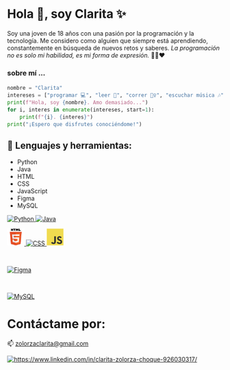 
# Hola 👋, soy Clarita ✨ 
Soy una joven de 18 años con una pasión por la programación y la tecnología. Me considero como alguien que siempre está aprendiendo, constantemente en búsqueda de nuevos retos y saberes. <em> La programación no es solo mi habilidad, es mi forma de expresión. </em> 👩‍💻❤️
### sobre mí ...
```python
nombre = "Clarita"
intereses = ["programar 💻", "leer 📖", "correr 🏃‍♀️", "escuchar música 🎶", "escribir 📝", "pasar tiempo al aire libre 🚵‍♀️", "estar con mis amigos 🤭"]
print(f"Hola, soy {nombre}. Amo demasiado...")
for i, interes in enumerate(intereses, start=1):
    print(f"{i}. {interes}")
print("¡Espero que disfrutes conociéndome!")
```
## 📌 Lenguajes y herramientas: 
- Python
- Java
- HTML
- CSS
- JavaScript
- Figma
- MySQL

<p align="left">
    <a href="https://www.python.org" target="_blank" rel="noreferrer">
        <img src="https://www.vectorlogo.zone/logos/python/python-icon.svg" alt="Python" width="40" height="40">
    </a>
    <a href="https://www.java.com" target="_blank" rel="noreferrer">
        <img src="https://www.vectorlogo.zone/logos/java/java-icon.svg" alt="Java" width="40" height="40">
    </a>
</p>  
<p align="left">
    <a href="https://www.w3.org/html/" target="_blank" rel="noreferrer">
    <img src="https://raw.githubusercontent.com/devicons/devicon/master/icons/html5/html5-original-wordmark.svg" alt="html5" width="40" height="40"/>
    </a> 
    <a href="https://www.w3schools.com/css/" target="_blank" rel="noreferrer">
    <img src="https://www.vectorlogo.zone/logos/w3_css/w3_css-official.svg" alt="CSS" width="40" height="40"/>
    </a> 
    <a href="https://developer.mozilla.org/en-US/docs/Web/JavaScript" target="_blank" rel="noreferrer">
    <img src="https://raw.githubusercontent.com/devicons/devicon/master/icons/javascript/javascript-original.svg" alt="JavaScript" width="40" height="40"/>
    </a> 
</p>
&nbsp;
<p>
    <a href="https://www.figma.com/" target="_blank" rel="noreferrer">
    <img src="https://www.vectorlogo.zone/logos/figma/figma-icon.svg" alt="Figma" width="40" height="40"/>
    </a> 
</p>
&nbsp;
<p>
    <a href="https://www.mysql.com/" target="_blank" rel="noreferrer">
    <img src="https://www.vectorlogo.zone/logos/mysql/mysql-official.svg" alt="MySQL" width="40" height="40"/>
    </a> 
</p>

# Contáctame por:
📫 zolorzaclarita@gmail.com

<a href="https://www.linkedin.com/in/clarita-zolorza-choque-926030317/" target="_blank">
  <img src="https://www.vectorlogo.zone/logos/linkedin/linkedin-icon.svg" alt="https://www.linkedin.com/in/clarita-zolorza-choque-926030317/" height="30" width="40">
</a> 








<!--
**ClaritaZolorza/ClaritaZolorza** is a ✨ _special_ ✨ repository because its `README.md` (this file) appears on your GitHub profile.

Here are some ideas to get you started:

- 🔭 I’m currently working on ...
- 🌱 I’m currently learning ...
- 👯 I’m looking to collaborate on ...
- 🤔 I’m looking for help with ...
- 💬 Ask me about ...
- 📫 How to reach me: ...
- 😄 Pronouns: ...
- ⚡ Fun fact: ...
-->
